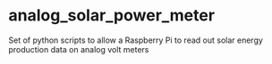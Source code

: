 # analog_solar_power_meter
Set of python scripts to allow a Raspberry Pi to read out solar energy production data on analog volt meters
